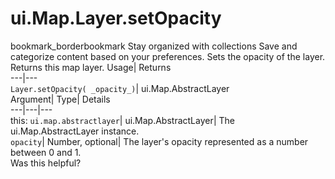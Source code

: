  
#  ui.Map.Layer.setOpacity 
bookmark_borderbookmark Stay organized with collections  Save and categorize content based on your preferences.
Sets the opacity of the layer. 
Returns this map layer.
Usage| Returns  
---|---  
`Layer.setOpacity( _opacity_)`| ui.Map.AbstractLayer  
Argument| Type| Details  
---|---|---  
this: `ui.map.abstractlayer`| ui.Map.AbstractLayer| The ui.Map.AbstractLayer instance.  
`opacity`| Number, optional| The layer's opacity represented as a number between 0 and 1.  
Was this helpful?
